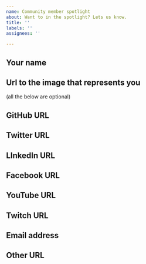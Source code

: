 ```yaml
---
name: Community member spotlight
about: Want to in the spotlight? Lets us know.
title: ''
labels: ''
assignees: ''

---
```


## Your name

## Url to the image that represents you

(all the below are optional)
## GitHub URL

## Twitter URL

## LInkedIn URL

## Facebook URL

## YouTube URL

## Twitch URL

## Email address

## Other URL
